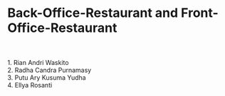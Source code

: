 # Back-Office-Restaurant and Front-Office-Restaurant
</br>

</br>
1. Rian Andri Waskito </br>
2. Radha Candra Purnamasy </br>
3. Putu Ary Kusuma Yudha </br>
4. Ellya Rosanti
